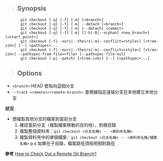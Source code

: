 > ## Synopsis

```
       git checkout [-q] [-f] [-m] [<branch>]
       git checkout [-q] [-f] [-m] --detach [<branch>]
       git checkout [-q] [-f] [-m] [--detach] <commit>
       git checkout [-q] [-f] [-m] [[-b|-B|--orphan] <new_branch>] [<start_point>]
       git checkout [-f|--ours|--theirs|-m|--conflict=<style>] [<tree-ish>] [--] <pathspec>...
       git checkout [-f|--ours|--theirs|-m|--conflict=<style>] [<tree-ish>] --pathspec-from-file=<file> [--pathspec-file-nul]
       git checkout (-p|--patch) [<tree-ish>] [--] [<pathspec>...]
```

> ## Options

- `<branch>`:HEAD 會指向這個分支
- `--track <remote>/<remote-branch>`: 會根據指定遠端分支在本地建立本地分支

**狀況**

- 想複製其他分支的檔案到當前分支
  1. 確認當前分支（複製檔案移動的目的地），到根目錄
  2. 複製整個資料夾：`git checkout <分支名稱> -- <資料夾名稱>`
  3. 複製資料夾中的單個檔案：`git checkout <分支名稱> -- <資料夾名稱/檔案名稱>`
     p.s 如果在子目錄，檔案路徑須指明相對路徑

**參考**
[How to Check Out a Remote Git Branch?](https://www.studytonight.com/git-guide/how-to-check-out-a-remote-git-branch)
